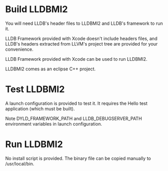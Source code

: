 # Build LLDBMI2

You will need LLDB's header files to LLDBMI2 and LLDB's framework to run it.

LLDB Framework provided with Xcode doesn't include headers files, and LLDB's headers extracted from LLVM's project tree are provided for your convenience.

LLDB Framework provided with Xcode can be used to run LLDBMI2.

LLDBMI2 comes as an eclipse C++ project.

# Test LLDBMI2

A launch configuration is provided to test it. It requires the Hello test application (which must be built).

Note DYLD_FRAMEWORK_PATH and LLDB_DEBUGSERVER_PATH environment variables in launch configuration.

# Run LLDBMI2

No install script is provided. The binary file can be copied manually to /usr/local/bin.